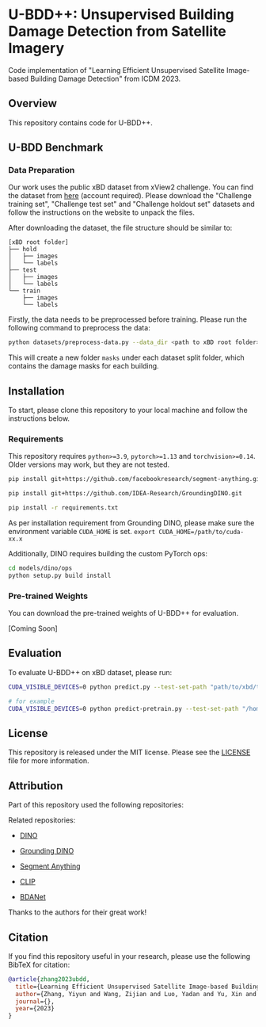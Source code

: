 # U-BDD++: Unsupervised Building Damage Detection from Satellite Imagery
Code implementation of "Learning Efficient Unsupervised Satellite Image-based Building Damage Detection" from ICDM 2023.

## Overview
This repository contains code for U-BDD++.

## U-BDD Benchmark

### Data Preparation
Our work uses the public xBD dataset from xView2 challenge. You can find the dataset from [here](https://xview2.org/dataset) (account required). Please download the "Challenge training set", "Challenge test set" and "Challenge holdout set" datasets and follow the instructions on the website to unpack the files.

After downloading the dataset, the file structure should be similar to:
```
[xBD root folder]
├── hold
│   ├── images
│   └── labels
├── test
│   ├── images
│   └── labels
└── train
    ├── images
    └── labels
```

Firstly, the data needs to be preprocessed before training. Please run the following command to preprocess the data:
```sh
python datasets/preprocess-data.py --data_dir <path to xBD root folder>
```
This will create a new folder `masks` under each dataset split folder, which contains the damage masks for each building.


## Installation
To start, please clone this repository to your local machine and follow the instructions below.

### Requirements
This repository requires `python>=3.9`, `pytorch>=1.13` and `torchvision>=0.14`. Older versions may work, but they are not tested.

```sh
pip install git+https://github.com/facebookresearch/segment-anything.git

pip install git+https://github.com/IDEA-Research/GroundingDINO.git

pip install -r requirements.txt
```

As per installation requirement from Grounding DINO, please make sure the environment variable `CUDA_HOME` is set.
`export CUDA_HOME=/path/to/cuda-xx.x`


<!-- To install the requirements, please run:
```sh
pip install -r requirements.txt
``` -->

Additionally, DINO requires building the custom PyTorch ops:
```sh
cd models/dino/ops
python setup.py build install
```

### Pre-trained Weights
You can download the pre-trained weights of U-BDD++ for evaluation.

[Coming Soon]

## Evaluation

To evaluate U-BDD++ on xBD dataset, please run:
```sh
CUDA_VISIBLE_DEVICES=0 python predict.py --test-set-path "path/to/xbd/test" --dino-path "path/to/dino/weights" --dino-config "path/to/dino/config" --sam-path "path/to/sam/weights"

# for example
CUDA_VISIBLE_DEVICES=0 python predict-pretrain.py --test-set-path "/home/datasets/xbd/test" --dino-path "/home/outputs/dino/resnet/bld-det-pl-2023-06-22-19-53-11/checkpoint0011.pth" --dino-config "/home/U-BDD/models/dino/config/DINO_4scale_UBDD_resnet.py" --sam-path "/home/checkpoints/SAM/sam_vit_h_4b8939.pth"
```


## License
This repository is released under the MIT license. Please see the [LICENSE](LICENSE) file for more information.


## Attribution
Part of this repository used the following repositories:

Related repositories:
- [DINO](https://github.com/IDEA-Research/DINO)
- [Grounding DINO](https://github.com/IDEA-Research/GroundingDINO)
- [Segment Anything](https://github.com/facebookresearch/segment-anything)
- [CLIP](https://github.com/openai/CLIP)

- [BDANet](https://github.com/ShaneShen/BDANet-Building-Damage-Assessment)

Thanks to the authors for their great work!

## Citation
If you find this repository useful in your research, please use the following BibTeX for citation:

```bibtex
@article{zhang2023ubdd,
  title={Learning Efficient Unsupervised Satellite Image-based Building Damage Detection},
  author={Zhang, Yiyun and Wang, Zijian and Luo, Yadan and Yu, Xin and Huang, Zi},
  journal={},
  year={2023}
}
```
